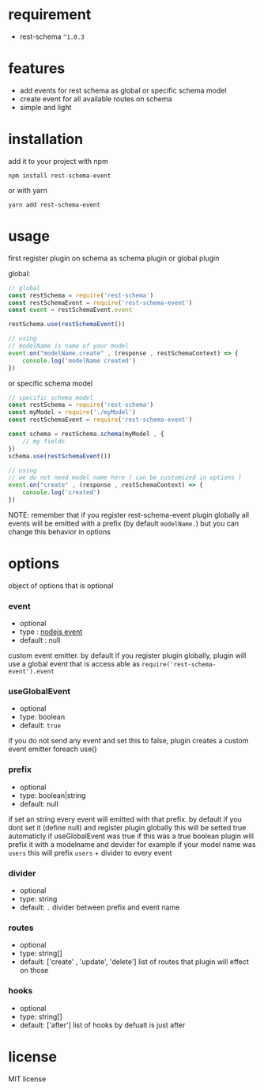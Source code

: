 # requirement

- rest-schema `^1.0.3`

# features

- add events for rest schema as global or specific schema model
- create event for all available routes on schema
- simple and light

# installation

add it to your project with npm

`npm install rest-schema-event`

or with yarn

`yarn add rest-schema-event`

# usage

first register plugin on schema as schema plugin or global plugin

global:

```JAVASCRIPT
// global
const restSchema = require('rest-schema')
const restSchemaEvent = require('rest-schema-event')
const event = restSchemaEvent.event

restSchema.use(restSchemaEvent())

// using
// modelName is name of your model
event.on("modelName.create" , (response , restSchemaContext) => {
    console.log('modelName created')
})
```

or specific schema model

```JAVASCRIPT
// specific schema model
const restSchema = require('rest-schema')
const myModel = require('./myModel')
const restSchemaEvent = require('rest-schema-event')

const schema = restSchema.schema(myModel , {
    // my fields
})
schema.use(restSchemaEvent())

// using
// we do not need model name here ( can be customized in options )
event.on("create" , (response , restSchemaContext) => {
    console.log('created')
})
```

NOTE: remember that if you register rest-schema-event plugin globally all events will be emitted with a prefix (by default `modelName.`) but you can change this behavior in options

# options

object of options that is optional

### event

- optional
- type : [nodejs event](https://nodejs.org/api/events.html)
- default : null

custom event emitter. by default if you register plugin globally, plugin will use a global event that is access able as `require('rest-schema-event').event`

### useGlobalEvent

- optional
- type: boolean
- default: `true`

if you do not send any event and set this to false, plugin creates a custom event emitter foreach use()

### prefix

- optional
- type: boolean|string
- default: null

if set an string every event will emitted with that prefix.
by default if you dont set it (define null) and register plugin globally this will be setted true automaticly if useGlobalEvent was true
if this was a true boolean plugin will prefix it with a modelname and devider
for example if your model name was `users` this will prefix `users` + divider to every event

### divider

- optional
- type: string
- default: `.`
  divider between prefix and event name

### routes

- optional
- type: string[]
- default: ['create' , 'update', 'delete']
  list of routes that plugin will effect on those

### hooks

- optional
- type: string[]
- default: ['after']
  list of hooks by defualt is just after

# license

MIT license
